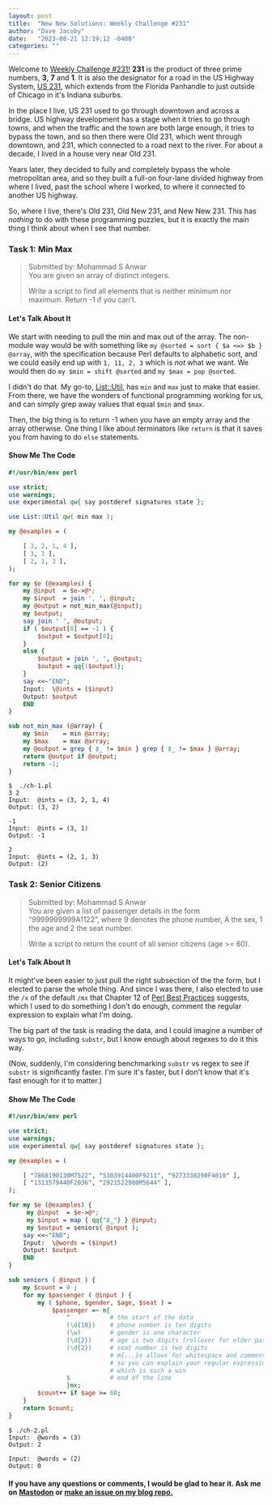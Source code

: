 ```yaml
---
layout: post
title:  "New New Solutions: Weekly Challenge #231"
author: "Dave Jacoby"
date:   "2023-08-21 12:19:12 -0400"
categories: ""
---
```


Welcome to [Weekly Challenge #231!](https://theweeklychallenge.org/blog/perl-weekly-challenge-231/) **231** is the product of three prime numbers, **3**, **7** and **1**. It is also the designator for a road in the US Highway System, [US 231](https://en.wikipedia.org/wiki/U.S._Route_231), which extends from the Florida Panhandle to just outside of Chicago in it's Indiana suburbs.

In the place I live, US 231 used to go through downtown and across a bridge. US highway development has a stage when it tries to go through towns, and when the traffic and the town are both large enough, it tries to bypass the town, and so then there were Old 231, which went through downtown, and 231, which connected to a road next to the river. For about a decade, I lived in a house very near Old 231.

Years later, they decided to fully and completely bypass the whole metropolitan area, and so they built a full-on four-lane divided highway from where I lived, past the school where I worked, to where it connected to another US highway.

So, where I live, there's Old 231, Old New 231, and New New 231. This has *nothing* to do with these programming puzzles, but it is exactly the main thing I think about when I see that number.

### Task 1: Min Max
>
> Submitted by: Mohammad S Anwar  
> You are given an array of distinct integers.  
>
> Write a script to find all elements that is neither minimum nor maximum. Return -1 if you can’t.  

#### Let's Talk About It

We start with needing to pull the min and max out of the array. The non-module way would be with something like `my @sorted = sort { $a <=> $b } @array`, with the specification because Perl defaults to alphabetic sort, and we could easily end up with `1, 11, 2, 3` which is *not* what we want. We would then do `my $min = shift @sorted` and `my $max = pop @sorted`.

I didn't do that. My go-to, [List::Util](https://metacpan.org/pod/List::Util), has `min` and `max` just to make that easier. From there, we have the wonders of functional programming working for us, and can simply grep away values that equal `$min` and `$max`.

Then, the big thing is to return -1 when you have an empty array and the array otherwise. One thing I like about terminators like `return` is that it saves you from having to do `else` statements.

#### Show Me The Code

```perl
#!/usr/bin/env perl

use strict;
use warnings;
use experimental qw{ say postderef signatures state };

use List::Util qw( min max );

my @examples = (

    [ 3, 2, 1, 4 ],
    [ 3, 1 ],
    [ 2, 1, 3 ],
);

for my $e (@examples) {
    my @input  = $e->@*;
    my $input  = join ', ', @input;
    my @output = not_min_max(@input);
    my $output;
    say join ' ', @output;
    if ( $output[0] == -1 ) {
        $output = $output[0];
    }
    else {
        $output = join ', ', @output;
        $output = qq{($output)};
    }
    say <<~"END";
    Input:  \@ints = ($input)
    Output: $output
    END
}

sub not_min_max (@array) {
    my $min    = min @array;
    my $max    = max @array;
    my @output = grep { $_ != $min } grep { $_ != $max } @array;
    return @output if @output;
    return -1;
}
```

```text
$  ./ch-1.pl 
3 2
Input:  @ints = (3, 2, 1, 4)
Output: (3, 2)

-1
Input:  @ints = (3, 1)
Output: -1

2
Input:  @ints = (2, 1, 3)
Output: (2)
```

### Task 2: Senior Citizens
>
> Submitted by: Mohammad S Anwar  
> You are given a list of passenger details in the form “9999999999A1122”, where 9 denotes the phone number, A the sex, 1 the age and 2 the seat number.  
>
> Write a script to return the count of all senior citizens (age >= 60).  

#### Let's Talk About It

It might've been easier to just pull the right subsection of the the form, but I elected to parse the whole thing. And since I was there, I also elected to use the `/x` of the default `/mx` that Chapter 12 of [Perl Best Practices](https://www.oreilly.com/library/view/perl-best-practices/0596001738/) suggests, which I used to do something I don't do enough, comment the regular expression to explain what I'm doing.

The big part of the task is reading the data, and I could imagine a number of ways to go, including `substr`, but I know enough about regexes to do it this way.

(Now, suddenly, I'm considering benchmarking `substr` vs regex to see if `substr` is significantly faster. I'm sure it's faster, but I don't know that it's fast enough for it to matter.)

#### Show Me The Code

```perl
#!/usr/bin/env perl

use strict;
use warnings;
use experimental qw{ say postderef signatures state };

my @examples = (

    [ "7868190130M7522", "5303914400F9211", "9273338290F4010" ],
    [ "1313579440F2036", "2921522980M5644" ],
);

for my $e (@examples) {
     my @input  = $e->@*;
     my $input = map { qq{"$_"} } @input;
     my $output = seniors( @input );
    say <<~"END";
    Input:  \@words = ($input)
    Output: $output
    END
}

sub seniors ( @input ) {
    my $count = 0 ;
    for my $passenger ( @input ) {
        my ( $phone, $gender, $age, $seat ) = 
            $passenger =~ m{
                ^           # the start of the data
                (\d{10})    # phone number is ten digits
                (\w)        # gender is one character
                (\d{2})     # age is two digits (rollover for older passengers?)
                (\d{2})     # seat number is two digits
                            # m{...}x allows for whitespace and comments
                            # so you can explain your regular expressions, 
                            # which is such a win
                $           # end of the line
                }mx;
        $count++ if $age >= 60;
    }
    return $count;
}
```

```text
$ ./ch-2.pl 
Input:  @words = (3)
Output: 2

Input:  @words = (2)
Output: 0
```

#### If you have any questions or comments, I would be glad to hear it. Ask me on [Mastodon](https://mastodon.xyz/@jacobydave) or [make an issue on my blog repo.](https://github.com/jacoby/jacoby.github.io)
